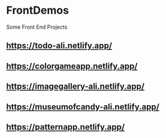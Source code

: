 # FrontDemos
Some Front End Projects
## https://todo-ali.netlify.app/
## https://colorgameapp.netlify.app/
## https://imagegallery-ali.netlify.app/
## https://museumofcandy-ali.netlify.app/
## https://patternapp.netlify.app/
